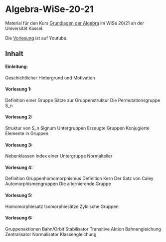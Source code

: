 # Algebra-WiSe-20-21

Material für den Kurs [Grundlagen der Algebra](https://portal.uni-kassel.de/qisserver/rds?state=verpublish&status=init&vmfile=no&publishid=177592&moduleCall=webInfo&publishConfFile=webInfo&publishSubDir=veranstaltung) im WiSe 20/21 an der Universität Kassel.

Die [Vorlesung](https://www.youtube.com/playlist?list=PLIIRjhhOmUg-67fZPeqaeOWIOOR4pHLw6) ist auf Youtube.


## Inhalt

#### Einleitung:
Geschichtlicher Hintergrund und Motivation

#### Vorlesung 1:
Definition einer Gruppe
Sätze zur Gruppenstruktur
Die Permutationsgruppe S_n

#### Vorlesung 2:
Struktur von S_n
Signum
Untergruppen
Erzeugte Gruppen
Konjugierte Elemente in Gruppen

#### Vorlesung 3:
Nebenklassen
Index einer Untergruppe
Normalteiler

#### Vorlesung 4:
Definition Gruppenhomomorphismus
Definition Kern
Der Satz von Caley
Automorphismengruppen
Die alternierende Gruppe

#### Vorlesung 5:
Homomorphiesatz
Isomorphiesätze
Zyklische Gruppen

#### Vorlesung 6:
Gruppenaktionen
Bahn/Orbit
Stabilisator
Transitive Aktion
Bahnengleichung
Zentralisator
Normalisator
Klassengleichung

